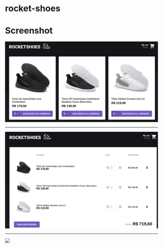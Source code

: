 # rocket-shoes

# Screenshot

![](src/pictures/rocket-shoes_Home.png)  

***

![](src/pictures/rocket-shoes_Cart.png)  

***

[![](https://www.imagemhost.com.br/images/2020/06/03/Group-1.png)](https://youtu.be/yUDZ2zFZPnk)
